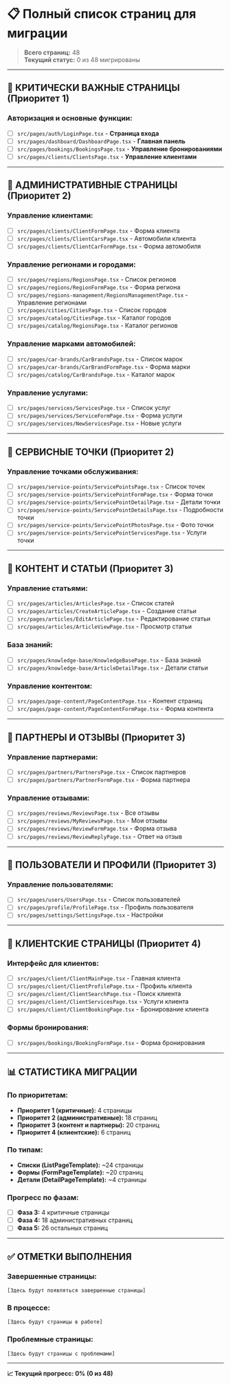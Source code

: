 # 📋 Полный список страниц для миграции

> **Всего страниц:** 48  
> **Текущий статус:** 0 из 48 мигрированы

---

## 🎯 **КРИТИЧЕСКИ ВАЖНЫЕ СТРАНИЦЫ (Приоритет 1)**

### **Авторизация и основные функции:**
- [ ] `src/pages/auth/LoginPage.tsx` - **Страница входа**
- [ ] `src/pages/dashboard/DashboardPage.tsx` - **Главная панель**
- [ ] `src/pages/bookings/BookingsPage.tsx` - **Управление бронированиями** 
- [ ] `src/pages/clients/ClientsPage.tsx` - **Управление клиентами**

---

## 🏢 **АДМИНИСТРАТИВНЫЕ СТРАНИЦЫ (Приоритет 2)**

### **Управление клиентами:**
- [ ] `src/pages/clients/ClientFormPage.tsx` - Форма клиента
- [ ] `src/pages/clients/ClientCarsPage.tsx` - Автомобили клиента
- [ ] `src/pages/clients/ClientCarFormPage.tsx` - Форма автомобиля

### **Управление регионами и городами:**
- [ ] `src/pages/regions/RegionsPage.tsx` - Список регионов
- [ ] `src/pages/regions/RegionFormPage.tsx` - Форма региона
- [ ] `src/pages/regions-management/RegionsManagementPage.tsx` - Управление регионами
- [ ] `src/pages/cities/CitiesPage.tsx` - Список городов
- [ ] `src/pages/catalog/CitiesPage.tsx` - Каталог городов
- [ ] `src/pages/catalog/RegionsPage.tsx` - Каталог регионов

### **Управление марками автомобилей:**
- [ ] `src/pages/car-brands/CarBrandsPage.tsx` - Список марок
- [ ] `src/pages/car-brands/CarBrandFormPage.tsx` - Форма марки
- [ ] `src/pages/catalog/CarBrandsPage.tsx` - Каталог марок

### **Управление услугами:**
- [ ] `src/pages/services/ServicesPage.tsx` - Список услуг
- [ ] `src/pages/services/ServiceFormPage.tsx` - Форма услуги
- [ ] `src/pages/services/NewServicesPage.tsx` - Новые услуги

---

## 🏪 **СЕРВИСНЫЕ ТОЧКИ (Приоритет 2)**

### **Управление точками обслуживания:**
- [ ] `src/pages/service-points/ServicePointsPage.tsx` - Список точек
- [ ] `src/pages/service-points/ServicePointFormPage.tsx` - Форма точки
- [ ] `src/pages/service-points/ServicePointDetailPage.tsx` - Детали точки
- [ ] `src/pages/service-points/ServicePointDetailsPage.tsx` - Подробности точки
- [ ] `src/pages/service-points/ServicePointPhotosPage.tsx` - Фото точки
- [ ] `src/pages/service-points/ServicePointServicesPage.tsx` - Услуги точки

---

## 📝 **КОНТЕНТ И СТАТЬИ (Приоритет 3)**

### **Управление статьями:**
- [ ] `src/pages/articles/ArticlesPage.tsx` - Список статей
- [ ] `src/pages/articles/CreateArticlePage.tsx` - Создание статьи
- [ ] `src/pages/articles/EditArticlePage.tsx` - Редактирование статьи
- [ ] `src/pages/articles/ArticleViewPage.tsx` - Просмотр статьи

### **База знаний:**
- [ ] `src/pages/knowledge-base/KnowledgeBasePage.tsx` - База знаний
- [ ] `src/pages/knowledge-base/ArticleDetailPage.tsx` - Детали статьи

### **Управление контентом:**
- [ ] `src/pages/page-content/PageContentPage.tsx` - Контент страниц
- [ ] `src/pages/page-content/PageContentFormPage.tsx` - Форма контента

---

## 🤝 **ПАРТНЕРЫ И ОТЗЫВЫ (Приоритет 3)**

### **Управление партнерами:**
- [ ] `src/pages/partners/PartnersPage.tsx` - Список партнеров
- [ ] `src/pages/partners/PartnerFormPage.tsx` - Форма партнера

### **Управление отзывами:**
- [ ] `src/pages/reviews/ReviewsPage.tsx` - Все отзывы
- [ ] `src/pages/reviews/MyReviewsPage.tsx` - Мои отзывы
- [ ] `src/pages/reviews/ReviewFormPage.tsx` - Форма отзыва
- [ ] `src/pages/reviews/ReviewReplyPage.tsx` - Ответ на отзыв

---

## 👥 **ПОЛЬЗОВАТЕЛИ И ПРОФИЛИ (Приоритет 3)**

### **Управление пользователями:**
- [ ] `src/pages/users/UsersPage.tsx` - Список пользователей
- [ ] `src/pages/profile/ProfilePage.tsx` - Профиль пользователя
- [ ] `src/pages/settings/SettingsPage.tsx` - Настройки

---

## 📱 **КЛИЕНТСКИЕ СТРАНИЦЫ (Приоритет 4)**

### **Интерфейс для клиентов:**
- [ ] `src/pages/client/ClientMainPage.tsx` - Главная клиента
- [ ] `src/pages/client/ClientProfilePage.tsx` - Профиль клиента
- [ ] `src/pages/client/ClientSearchPage.tsx` - Поиск клиента
- [ ] `src/pages/client/ClientServicesPage.tsx` - Услуги клиента
- [ ] `src/pages/client/ClientBookingPage.tsx` - Бронирование клиента

### **Формы бронирования:**
- [ ] `src/pages/bookings/BookingFormPage.tsx` - Форма бронирования

---

## 📊 **СТАТИСТИКА МИГРАЦИИ**

### **По приоритетам:**
- **Приоритет 1 (критичные):** 4 страницы
- **Приоритет 2 (административные):** 18 страниц  
- **Приоритет 3 (контент и партнеры):** 20 страниц
- **Приоритет 4 (клиентские):** 6 страниц

### **По типам:**
- **Списки (ListPageTemplate):** ~24 страницы
- **Формы (FormPageTemplate):** ~20 страниц  
- **Детали (DetailPageTemplate):** ~4 страницы

### **Прогресс по фазам:**
- [ ] **Фаза 3:** 4 критичные страницы
- [ ] **Фаза 4:** 18 административных страниц
- [ ] **Фаза 5:** 26 остальных страниц

---

## ✅ **ОТМЕТКИ ВЫПОЛНЕНИЯ**

### **Завершенные страницы:**
```
[Здесь будут появляться завершенные страницы]
```

### **В процессе:**
```
[Здесь будут страницы в работе]
```

### **Проблемные страницы:**
```
[Здесь будут страницы с проблемами]
```

---

**📈 Текущий прогресс: 0% (0 из 48)** 